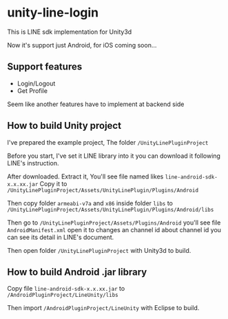 # unity-line-login

This is LINE sdk implementation for Unity3d

Now it's support just Android, for iOS coming soon...

## Support features

* Login/Logout
* Get Profile

Seem like another features have to implement at backend side

## How to build Unity project

I've prepared the example project, The folder `/UnityLinePluginProject`

Before you start, I've set it LINE library into it you can download it following LINE's instruction. 

After downloaded. Extract it, You'll see file named likes `line-android-sdk-x.x.xx.jar` Copy it to `/UnityLinePluginProject/Assets/UnityLinePlugin/Plugins/Android` 

Then copy folder `armeabi-v7a` and `x86` inside folder `libs` to `/UnityLinePluginProject/Assets/UnityLinePlugin/Plugins/Android/libs`

Then go to `/UnityLinePluginProject/Assets/Plugins/Android` you'll see file `AndroidManifest.xml` open it to changes an channel id about channel id you can see its detail in LINE's document.

Then open folder `/UnityLinePluginProject` with Unity3d to build.

## How to build Android .jar library

Copy file `line-android-sdk-x.x.xx.jar` to `/AndroidPluginProject/LineUnity/libs`

Then import `/AndroidPluginProject/LineUnity` with Eclipse to build.
